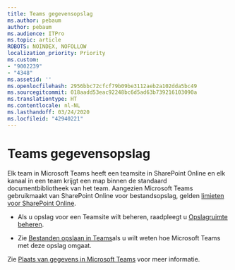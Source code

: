 ```yaml
---
title: Teams gegevensopslag
ms.author: pebaum
author: pebaum
ms.audience: ITPro
ms.topic: article
ROBOTS: NOINDEX, NOFOLLOW
localization_priority: Priority
ms.custom:
- "9002239"
- "4348"
ms.assetid: ''
ms.openlocfilehash: 2956bbc72cfcf79b09be3112aeb2a102dda5bc49
ms.sourcegitcommit: 018aadd53eac92248bc6d5ad63b739216103090a
ms.translationtype: HT
ms.contentlocale: nl-NL
ms.lasthandoff: 03/24/2020
ms.locfileid: "42940221"
---
```

# <a name="teams-data-storage"></a>Teams gegevensopslag

Elk team in Microsoft Teams heeft een teamsite in SharePoint Online en elk kanaal in een team krijgt een map binnen de standaard documentbibliotheek van het team. Aangezien Microsoft Teams gebruikmaakt van SharePoint Online voor bestandsopslag, gelden [limieten voor SharePoint Online](https://docs.microsoft.com/microsoftteams/limits-specifications-teams#storage).

- Als u opslag voor een Teamsite wilt beheren, raadpleegt u [Opslagruimte beheren](https://docs.microsoft.com/sharepoint/manage-site-collection-storage-limits#manage-individual-site-storage-limits).

- Zie [Bestanden opslaan in Teams](https://support.office.com/article/file-storage-in-teams-df5cc0a5-d1bb-414c-8870-46c6eb76686a)als u wilt weten hoe Microsoft Teams met deze opslag omgaat.

Zie [Plaats van gegevens in Microsoft Teams](https://docs.microsoft.com/microsoftteams/location-of-data-in-teams) voor meer informatie.
